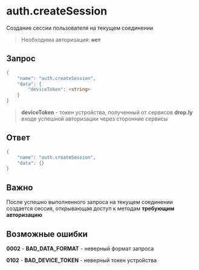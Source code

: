 # auth.createSession
Создание сессии пользователя на текущем соединении
> Необходима авторизация: **нет**

## Запрос
```c#
{
    "name": "auth.createSession",
    "data": {
        "deviceToken": <string>
    }   
}
```

> **deviceToken** - токен устройства, полученный от сервисов **drop.ly** входе успешной авторизации через сторонние сервисы

## Ответ
```c#
{
    "name": "auth.createSession",
    "data": {}
}
```

## Важно
После успешно выполненного запроса на текущем соединении создается сессия, открывающая доступ к методам **требующим авторизацию**

## Возможные ошибки
**0002** - **BAD_DATA_FORMAT** - неверный формат запроса

**0102** - **BAD_DEVICE_TOKEN** - неверный токен устройства

